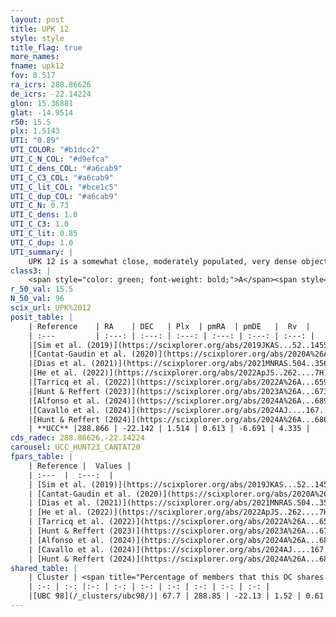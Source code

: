 ```yaml
---
layout: post
title: UPK 12
style: style
title_flag: true
more_names: 
fname: upk12
fov: 0.517
ra_icrs: 288.86626
de_icrs: -22.14224
glon: 15.36881
glat: -14.9514
r50: 15.5
plx: 1.5143
UTI: "0.89"
UTI_COLOR: "#b1dcc2"
UTI_C_N_COL: "#d9efca"
UTI_C_dens_COL: "#a6cab9"
UTI_C_C3_COL: "#a6cab9"
UTI_C_lit_COL: "#bce1c5"
UTI_C_dup_COL: "#a6cab9"
UTI_C_N: 0.73
UTI_C_dens: 1.0
UTI_C_C3: 1.0
UTI_C_lit: 0.85
UTI_C_dup: 1.0
UTI_summary: |
    UPK 12 is a somewhat close, moderately populated, very dense object of very high C3 quality. It is well-studied in the literature. This object shares a significant percentage of members with a later reported entry.
class3: |
    <span style="color: green; font-weight: bold;">A</span><span style="color: green; font-weight: bold;">A</span>
r_50_val: 15.5
N_50_val: 96
scix_url: UPK%2012
posit_table: |
    | Reference    | RA    | DEC   | Plx  | pmRA  | pmDE   |  Rv  |
    | :---         | :---: | :---: | :---: | :---: | :---: | :---: |
    |[Sim et al. (2019)](https://scixplorer.org/abs/2019JKAS...52..145S) | 288.821 | -22.141 | -- | 0.58 | -6.61 | -- |
    |[Cantat-Gaudin et al. (2020)](https://scixplorer.org/abs/2020A%26A...640A...1C) | 288.805 | -22.143 | 1.541 | 0.579 | -6.68 | -- |
    |[Dias et al. (2021)](https://scixplorer.org/abs/2021MNRAS.504..356D) | 288.827 | -22.186 | 1.54 | 0.617 | -6.672 | -40.746 |
    |[He et al. (2022)](https://scixplorer.org/abs/2022ApJS..262....7H) | 288.791 | -22.165 | 1.527 | 0.605 | -6.679 | -- |
    |[Tarricq et al. (2022)](https://scixplorer.org/abs/2022A%26A...659A..59T) | 288.907 | -22.153 | 1.498 | 0.618 | -6.631 | -- |
    |[Hunt & Reffert (2023)](https://scixplorer.org/abs/2023A%26A...673A.114H) | 288.873 | -22.078 | 1.5 | 0.604 | -6.694 | -0.255 |
    |[Alfonso et al. (2024)](https://scixplorer.org/abs/2024A%26A...689A..18A) | 288.816 | -21.986 | 1.463 | 0.615 | -6.715 | -- |
    |[Cavallo et al. (2024)](https://scixplorer.org/abs/2024AJ....167...12C) | 288.885 | -21.801 | 1.502 | -- | -- | -- |
    |[Hunt & Reffert (2024)](https://scixplorer.org/abs/2024A%26A...686A..42H) | 288.873 | -22.078 | 1.5 | 0.604 | -6.694 | -0.255 |
    | **UCC** |288.866 | -22.142 | 1.514 | 0.613 | -6.691 | 4.335 | 
cds_radec: 288.86626,-22.14224
carousel: UCC_HUNT23_CANTAT20
fpars_table: |
    | Reference |  Values |
    | :---  |  :---:  |
    | [Sim et al. (2019)](https://scixplorer.org/abs/2019JKAS...52..145S) | `d_pc=644, log(age)=7.9` |
    | [Cantat-Gaudin et al. (2020)](https://scixplorer.org/abs/2020A%26A...640A...1C) | `AVNN=0.22, DMNN=8.99, AgeNN=8.3` |
    | [Dias et al. (2021)](https://scixplorer.org/abs/2021MNRAS.504..356D) | `Av=0.447, Dist=644, logage=8.121, [Fe/H]=0.017` |
    | [He et al. (2022)](https://scixplorer.org/abs/2022ApJS..262....7H) | `A0=0.5, logAge=8.15` |
    | [Tarricq et al. (2022)](https://scixplorer.org/abs/2022A%26A...659A..59T) | `Dist=616, logAgeNN=8.34` |
    | [Hunt & Reffert (2023)](https://scixplorer.org/abs/2023A%26A...673A.114H) | `AV50=0.247, diffAV50=0.839, MOD50=8.984, logAge50=8.279` |
    | [Alfonso et al. (2024)](https://scixplorer.org/abs/2024A%26A...689A..18A) | `AV=0.21994, MOD=8.98996, logAge=8.49581, Z=0.01702` |
    | [Cavallo et al. (2024)](https://scixplorer.org/abs/2024AJ....167...12C) | `AV50=0.36, dMod50=9.1, logAge50=8.34, [Fe/H]50=0.41` |
    | [Hunt & Reffert (2024)](https://scixplorer.org/abs/2024A%26A...686A..42H) | `MassJ=94.7367` |
shared_table: |
    | Cluster | <span title="Percentage of members that this OC shares with the ones listed">%</span>   | RA   | DEC   | Plx   | pmRA  | pmDE  | Rv | UTI |
    | :-: | :-: |:-: | :-: | :-: | :-: | :-: | :-: | :-: |
    |[UBC 98](/_clusters/ubc98/)| 67.7 | 288.85 | -22.13 | 1.52 | 0.61 | -6.68 | 4.97 |0.0 |
---
```

